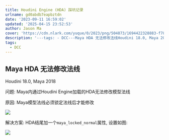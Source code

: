 ```yaml
---
title: Houdini Engine (HDA) 踩坑记录
urlname: gd0abdb7eapbztdn
date: '2023-09-11 16:59:02'
updated: '2025-04-15 23:52:53'
author: Jason Ma
cover: 'https://cdn.nlark.com/yuque/0/2023/png/504873/1694422328883-f78ac88e-14a4-4d19-a84f-03b299db2460.png'
description: '---tags: - DCC---Maya HDA 无法修改法线Houdini 18.0, Maya 2018问题: Maya内通过Houdini Engine加载的HDA无法修改模型法线原因: Maya模型法线必须锁定法线后才能修改解决方案: HDA结尾加一个maya_locked_norm...'
tags:
  - DCC
---
```

## Maya HDA 无法修改法线
Houdini 18.0, Maya 2018

问题: Maya内通过Houdini Engine加载的HDA无法修改模型法线

原因: Maya模型法线必须锁定法线后才能修改

![](/images/yuqueAssets/e3eecbd3ffbf91a94bd0ee7cfdfddb65.png)

解决方案: HDA结尾加一个`maya_locked_normal`属性, 设置如图:

![](/images/yuqueAssets/97b1bbb84f52b12565026aa6aecd8bf4.png)



